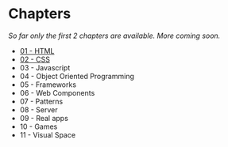 # Chapters
*So far only the first 2 chapters are available. More coming soon.*

- [01 - HTML](https://github.com/visual-space/visual-school/tree/master/01-html)
- [02 - CSS](https://github.com/visual-space/visual-school/blob/master/01-basic-html-and-css/02-basic-css)
- 03 - Javascript
- 04 - Object Oriented Programming
- 05 - Frameworks
- 06 - Web Components
- 07 - Patterns
- 08 - Server
- 09 - Real apps
- 10 - Games
- 11 - Visual Space